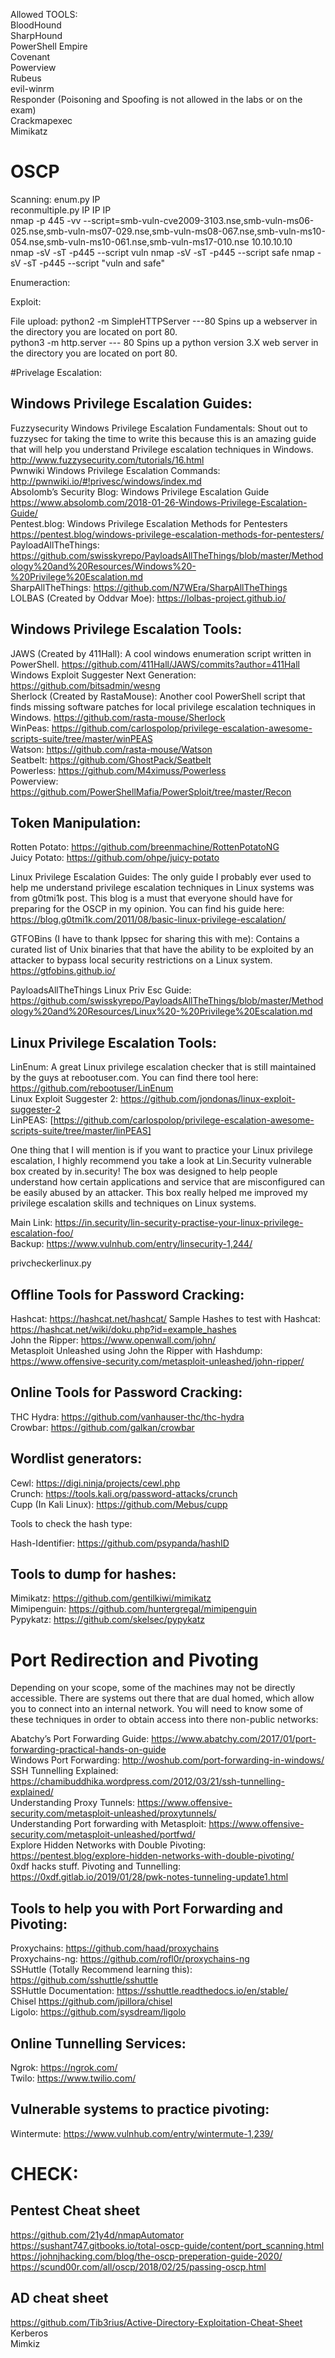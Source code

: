 Allowed TOOLS:  
BloodHound  
SharpHound  
PowerShell Empire  
Covenant   
Powerview  
Rubeus  
evil-winrm  
Responder (Poisoning and Spoofing is not allowed in the labs or on the exam)  
Crackmapexec  
Mimikatz  


# OSCP

Scanning:
enum.py IP  
reconmultiple.py IP IP IP  
nmap -p 445 -vv --script=smb-vuln-cve2009-3103.nse,smb-vuln-ms06-025.nse,smb-vuln-ms07-029.nse,smb-vuln-ms08-067.nse,smb-vuln-ms10-054.nse,smb-vuln-ms10-061.nse,smb-vuln-ms17-010.nse 10.10.10.10  
nmap -sV -sT -p445 --script vuln <ip>
nmap -sV -sT -p445 --script safe <ip>
nmap -sV -sT -p445 --script "vuln and safe" <ip>

Enumeraction:

Exploit:

File upload:
python2 -m SimpleHTTPServer ---80 Spins up a webserver in the directory you are located on port 80.  
python3 -m http.server --- 80 Spins up a python version 3.X web server in the directory you are located on port 80.  

#Privelage Escalation:
  ## Windows Privilege Escalation Guides:

Fuzzysecurity Windows Privilege Escalation Fundamentals: Shout out to fuzzysec for taking the time to write this because this is an amazing guide that will help you understand Privilege escalation techniques in Windows. http://www.fuzzysecurity.com/tutorials/16.html    
Pwnwiki Windows Privilege Escalation Commands: http://pwnwiki.io/#!privesc/windows/index.md    
Absolomb’s Security Blog: Windows Privilege Escalation Guide https://www.absolomb.com/2018-01-26-Windows-Privilege-Escalation-Guide/    
Pentest.blog: Windows Privilege Escalation Methods for Pentesters https://pentest.blog/windows-privilege-escalation-methods-for-pentesters/    
PayloadAllTheThings: https://github.com/swisskyrepo/PayloadsAllTheThings/blob/master/Methodology%20and%20Resources/Windows%20-%20Privilege%20Escalation.md  
SharpAllTheThings: https://github.com/N7WEra/SharpAllTheThings  
LOLBAS (Created by Oddvar Moe): https://lolbas-project.github.io/  

## Windows Privilege Escalation Tools:
JAWS (Created by 411Hall): A cool windows enumeration script written in PowerShell. https://github.com/411Hall/JAWS/commits?author=411Hall  
Windows Exploit Suggester Next Generation: https://github.com/bitsadmin/wesng  
Sherlock (Created by RastaMouse): Another cool PowerShell script that finds missing software patches for local privilege escalation techniques in Windows. https://github.com/rasta-mouse/Sherlock  
WinPeas: https://github.com/carlospolop/privilege-escalation-awesome-scripts-suite/tree/master/winPEAS  
Watson: https://github.com/rasta-mouse/Watson  
Seatbelt: https://github.com/GhostPack/Seatbelt  
Powerless: https://github.com/M4ximuss/Powerless  
Powerview: https://github.com/PowerShellMafia/PowerSploit/tree/master/Recon  
  
## Token Manipulation:
Rotten Potato: https://github.com/breenmachine/RottenPotatoNG  
Juicy Potato: https://github.com/ohpe/juicy-potato  


Linux Privilege Escalation Guides: The only guide I probably ever used to help me understand privilege escalation techniques in Linux systems was from g0tmi1k post. This blog is a must that everyone should have for preparing for the OSCP in my opinion. You can find his guide here: https://blog.g0tmi1k.com/2011/08/basic-linux-privilege-escalation/  

GTFOBins (I have to thank Ippsec for sharing this with me): Contains a curated list of Unix binaries that that have the ability to be exploited by an attacker to bypass local security restrictions on a Linux system. https://gtfobins.github.io/  

PayloadsAllTheThings Linux Priv Esc Guide: https://github.com/swisskyrepo/PayloadsAllTheThings/blob/master/Methodology%20and%20Resources/Linux%20-%20Privilege%20Escalation.md  
## Linux Privilege Escalation Tools:  

LinEnum: A great Linux privilege escalation checker that is still maintained by the guys at rebootuser.com. You can find there tool here: https://github.com/rebootuser/LinEnum  
Linux Exploit Suggester 2: https://github.com/jondonas/linux-exploit-suggester-2  
LinPEAS: [https://github.com/carlospolop/privilege-escalation-awesome-scripts-suite/tree/master/linPEAS]   

One thing that I will mention is if you want to practice your Linux privilege escalation, I highly recommend you take a look at Lin.Security vulnerable box created by in.security! The box was designed to help people understand how certain applications and service that are misconfigured can be easily abused by an attacker. This box really helped me improved my privilege escalation skills and techniques on Linux systems.  

Main Link: https://in.security/lin-security-practise-your-linux-privilege-escalation-foo/  
Backup: https://www.vulnhub.com/entry/linsecurity-1,244/    

privcheckerlinux.py    

## Offline Tools for Password Cracking:  
Hashcat: https://hashcat.net/hashcat/ Sample Hashes to test with Hashcat: https://hashcat.net/wiki/doku.php?id=example_hashes  
John the Ripper: https://www.openwall.com/john/  
Metasploit Unleashed using John the Ripper with Hashdump: https://www.offensive-security.com/metasploit-unleashed/john-ripper/   

## Online Tools for Password Cracking:  
THC Hydra: https://github.com/vanhauser-thc/thc-hydra  
Crowbar: https://github.com/galkan/crowbar  

## Wordlist generators:
Cewl: https://digi.ninja/projects/cewl.php  
Crunch: https://tools.kali.org/password-attacks/crunch  
Cupp (In Kali Linux): https://github.com/Mebus/cupp   

Tools to check the hash type:

Hash-Identifier: https://github.com/psypanda/hashID

## Tools to dump for hashes:
Mimikatz: https://github.com/gentilkiwi/mimikatz  
Mimipenguin: https://github.com/huntergregal/mimipenguin  
Pypykatz: https://github.com/skelsec/pypykatz  
  
  
# Port Redirection and Pivoting

Depending on your scope, some of the machines may not be directly accessible. There are systems out there that are dual homed, which allow you to connect into an internal network. You will need to know some of these techniques in order to obtain access into there non-public networks:

Abatchy’s Port Forwarding Guide: https://www.abatchy.com/2017/01/port-forwarding-practical-hands-on-guide  
Windows Port Forwarding: http://woshub.com/port-forwarding-in-windows/  
SSH Tunnelling Explained: https://chamibuddhika.wordpress.com/2012/03/21/ssh-tunnelling-explained/  
Understanding Proxy Tunnels: https://www.offensive-security.com/metasploit-unleashed/proxytunnels/  
Understanding Port forwarding with Metasploit: https://www.offensive-security.com/metasploit-unleashed/portfwd/  
Explore Hidden Networks with Double Pivoting: https://pentest.blog/explore-hidden-networks-with-double-pivoting/  
0xdf hacks stuff. Pivoting and Tunnelling: https://0xdf.gitlab.io/2019/01/28/pwk-notes-tunneling-update1.html  

## Tools to help you with Port Forwarding and Pivoting:
Proxychains: https://github.com/haad/proxychains  
Proxychains-ng: https://github.com/rofl0r/proxychains-ng  
SSHuttle (Totally Recommend learning this): https://github.com/sshuttle/sshuttle  
SSHuttle Documentation: https://sshuttle.readthedocs.io/en/stable/  
Chisel https://github.com/jpillora/chisel  
Ligolo: https://github.com/sysdream/ligolo  

## Online Tunnelling Services:

Ngrok: https://ngrok.com/  
Twilo: https://www.twilio.com/  

## Vulnerable systems to practice pivoting:

Wintermute: https://www.vulnhub.com/entry/wintermute-1,239/


# CHECK:
## Pentest Cheat sheet
https://github.com/21y4d/nmapAutomator  
https://sushant747.gitbooks.io/total-oscp-guide/content/port_scanning.html  
https://johnjhacking.com/blog/the-oscp-preperation-guide-2020/  
https://scund00r.com/all/oscp/2018/02/25/passing-oscp.html

## AD cheat sheet
https://github.com/Tib3rius/Active-Directory-Exploitation-Cheat-Sheet  
Kerberos  
Mimkiz
